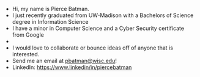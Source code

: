- Hi, my name is Pierce Batman.
- I just recently graduated from UW-Madison with a Bachelors of Science degree in Information Science
- I have a minor in Computer Science and a Cyber Security certificate from Google
- 
- I would love to collaborate or bounce ideas off of anyone that is interested.
- Send me an email at pbatman@wisc.edu!
- LinkedIn: https://www.linkedin/in/piercebatman

<!---
pjbatman/pjbatman is a ✨ special ✨ repository because its `README.md` (this file) appears on your GitHub profile.
You can click the Preview link to take a look at your changes.
--->
